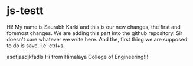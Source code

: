# js-testt

Hi! My name is Saurabh Karki and this is our new changes, the first and foremost changes. We are adding this part into the github repository. Sir doesn't care whatever we write here. And the, first thing we are supposed to do is save. i.e. ctrl+s.


asdfjasdjkfadls
Hi from Himalaya College of Engineering!!!
